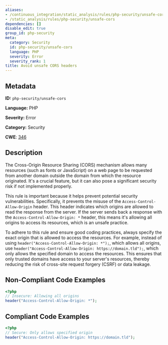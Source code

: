 ```yaml
---
aliases:
- /continuous_integration/static_analysis/rules/php-security/unsafe-cors
- /static_analysis/rules/php-security/unsafe-cors
dependencies: []
disable_edit: true
group_id: php-security
meta:
  category: Security
  id: php-security/unsafe-cors
  language: PHP
  severity: Error
  severity_rank: 1
title: Avoid unsafe CORS headers
---
```

<!--  SOURCED FROM https://github.com/DataDog/datadog-static-analyzer-rule-docs -->


## Metadata
**ID:** `php-security/unsafe-cors`

**Language:** PHP

**Severity:** Error

**Category:** Security

**CWE**: [346](https://cwe.mitre.org/data/definitions/346.html)

## Description
The Cross-Origin Resource Sharing (CORS) mechanism allows many resources (such as fonts or JavaScript) on a web page to be requested from another domain outside the domain from which the resource originated. It's a crucial feature, but it can also pose a significant security risk if not implemented properly.

This rule is important because it helps prevent potential security vulnerabilities. Specifically, it prevents the misuse of the `Access-Control-Allow-Origin` header. This header indicates which origins are allowed to read the response from the server. If the server sends back a response with the `Access-Control-Allow-Origin: *` header, this means it's allowing all origins to access its resources, which is an unsafe practice.

To adhere to this rule and ensure good coding practices, always specify the exact origin that is allowed to access the resources. For example, instead of using `header("Access-Control-Allow-Origin: *");`, which allows all origins, use `header("Access-Control-Allow-Origin: https://domain.tld");`, which only allows the specified domain to access the resources. This ensures that only trusted domains have access to your server's resources, thereby reducing the risk of cross-site request forgery (CSRF) or data leakage.

## Non-Compliant Code Examples
```php
<?php
// Insecure: Allowing all origins
header("Access-Control-Allow-Origin: *");
```

## Compliant Code Examples
```php
<?php
// Secure: Only allows specified origin
header("Access-Control-Allow-Origin: https://domain.tld");
```
